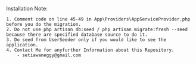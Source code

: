 Installation Note:

    1. Comment code on line 45-49 in App\Providers\AppServiceProvider.php before you do the migration.
    2. Do not use php artisan db:seed / php artisan migrate:fresh --seed because there are specified database source to do it.
    3. Do seed from UserSeeder only if you would like to see the application.
    4. Contact Me for anyfurther Information about this Repository.
        - setiawaneggy@gmail.com

